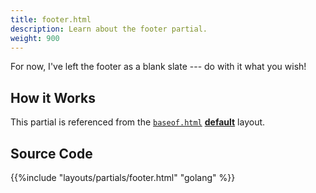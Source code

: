 ```yaml
---
title: footer.html
description: Learn about the footer partial.
weight: 900
---
```


For now, I've left the footer as a blank slate --- do with it what you wish!

## How it Works

This partial is referenced from the [`baseof.html`](/reference/layouts/defaults/baseof) [**default**](/reference/layouts/defaults) layout.

## Source Code 

{{%include "layouts/partials/footer.html" "golang" %}}